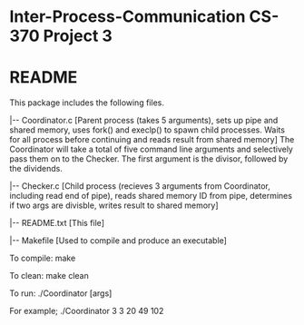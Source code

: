 # Inter-Process-Communication CS-370 Project 3
README
======

This package includes the following files.

|-- Coordinator.c [Parent process (takes 5 arguments), sets up pipe and shared memory, uses fork() and execlp() to spawn child processes. Waits for all process before continuing and reads result from shared memory] The Coordinator will take a total of five command line arguments and selectively pass them on to the Checker. The first argument is the divisor, followed by the dividends.

|-- Checker.c [Child process (recieves 3 arguments from Coordinator, including read end of pipe), reads shared memory ID from pipe, determines if two args are divisble, writes result to shared memory]

|-- README.txt [This file]

|-- Makefile [Used to compile and produce an executable]

To compile:
    make

To clean:
    make clean
    
To run:
    ./Coordinator [args]

For example;
    ./Coordinator 3 3 20 49 102
